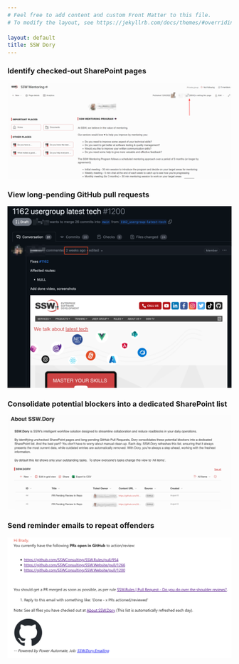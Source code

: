 ```yaml
---
# Feel free to add content and custom Front Matter to this file.
# To modify the layout, see https://jekyllrb.com/docs/themes/#overriding-theme-defaults

layout: default
title: SSW Dory
---
```


### Identify checked-out SharePoint pages
![Example sharepoint list](./assets/img/old-sharepoint.png)

### View long-pending GitHub pull requests
![Example sharepoint list](./assets/img/old-github.png)

### Consolidate potential blockers into a dedicated SharePoint list
![Example sharepoint list](./assets/img/sharepoint-list.png)

### Send reminder emails to repeat offenders
![Example email](./assets/img/github-email.png)